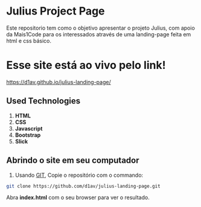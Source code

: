 # Julius Project Page

Este repositorio tem como o objetivo apresentar o projeto Julius, com apoio da Mais1Code para os interessados
através de uma landing-page feita em html e css básico.

# Esse site está ao vivo pelo link!

https://d1av.github.io/julius-landing-page/


## Used Technologies

1. **HTML**
1. **CSS**
1. **Javascript**
1. **Bootstrap**
1. **Slick**

## Abrindo o site em seu computador

1. Usando [GIT](https://git-scm.com/), Copie o repositório com o commando:
```bash
git clone https://github.com/d1av/julius-landing-page.git
```
Abra <strong>index.html</strong> com o seu browser para ver o resultado.
